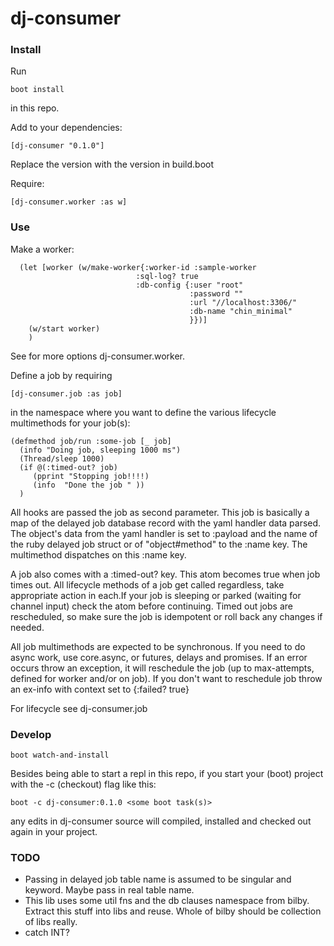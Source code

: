 # dj-consumer

### Install

Run

    boot install

in this repo.

Add to your dependencies:

    [dj-consumer "0.1.0"]

Replace the version with the version in build.boot

Require:

    [dj-consumer.worker :as w]

### Use

Make a worker:

```
  (let [worker (w/make-worker{:worker-id :sample-worker
                            :sql-log? true
                            :db-config {:user "root"
                                        :password ""
                                        :url "//localhost:3306/"
                                        :db-name "chin_minimal"
                                        }})]
    (w/start worker)
    )
```

See for more options dj-consumer.worker.

Define a job by requiring

    [dj-consumer.job :as job]

in the namespace where you want to define the various lifecycle multimethods for
your job(s):

```
(defmethod job/run :some-job [_ job]
  (info "Doing job, sleeping 1000 ms")
  (Thread/sleep 1000)
  (if @(:timed-out? job)
     (pprint "Stopping job!!!!)
     (info  "Done the job " ))
  )
```

All hooks are passed the job as second parameter. This job is basically a map of
the delayed job database record with the yaml handler data parsed. The object's
data from the yaml handler is set to :payload and the name of the ruby
delayed job struct or of "object#method" to the :name key. The multimethod
dispatches on this :name key.

A job also comes with a :timed-out? key. This atom becomes true when job times
out. All lifecycle methods of a job get called regardless, take appropriate
action in each.If your job is sleeping or parked (waiting for channel input)
check the atom before continuing. Timed out jobs are rescheduled, so make sure
the job is idempotent or roll back any changes if needed.

All job multimethods are expected to be synchronous. If you need to do async
work, use core.async, or futures, delays and promises. If an error occurs throw
an exception, it will reschedule the job (up to max-attempts, defined for worker
and/or on job). If you don't want to reschedule job throw an ex-info with context
set to {:failed? true}

For lifecycle see dj-consumer.job

### Develop

    boot watch-and-install

Besides being able to start a repl in this repo, if you start your (boot) project with the
-c (checkout) flag like this:

    boot -c dj-consumer:0.1.0 <some boot task(s)>

any edits in dj-consumer source will compiled, installed and checked out again
in your project.

### TODO

- Passing in delayed job table name is assumed to be singular and keyword. Maybe
  pass in real table name.
- This lib uses some util fns and the db clauses namespace from bilby. Extract
  this stuff into libs and reuse. Whole of bilby should be collection of libs really.
- catch INT?
